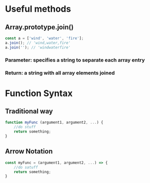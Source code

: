 # Useful methods

## Array.prototype.join()

```javascript
const a = ['wind', 'water', 'fire'];
a.join(); // 'wind,water,fire'
a.join(''); // 'windwaterfire'
```

### Parameter: specifies a string to separate each array entry

### Return: a string with all array elements joined

# Function Syntax

## Traditional way

```javascript
function myFunc (argument1, argument2, ...) {
    //do stuff
    return something;
}
```

## Arrow Notation

```javascript
const myFunc = (argument1, argument2, ...) => {
    //do satuff
    return something;
}
```
